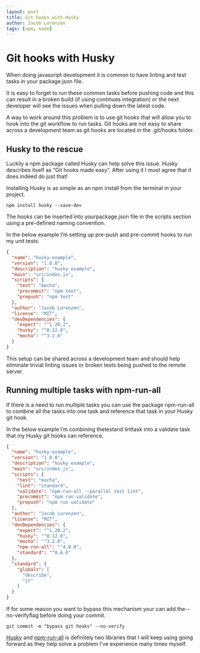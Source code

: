```yaml
---
layout: post
title: Git hooks with Husky
author: Jacob Lorenzen
tags: [npm, node]
---
```

# Git hooks with Husky

When doing javascript development it is common to have linting and test tasks in your package.json file.

It is easy to forget to run these common tasks before pushing code and this can result in a broken build (if using continues integration) or the next developer will see the issues when pulling down the latest code.

A way to work around this problem is to use git hooks that will allow you to hook into the git workflow to run tasks. Git hooks are not easy to share across a development team as git hooks are located in the .git/hooks folder.

## Husky to the rescue

Luckily a npm package called Husky can help solve this issue. Husky describes itself as “Git hooks made easy”. After using it I must agree that it does indeed do just that!

Installing Husky is as simple as an npm install from the terminal in your project.

`npm install husky --save-dev`

The hooks can be inserted into yourpackage.json file in the scripts section using a pre-defined naming convention.

In the below example I’m setting up pre-push and pre-commit hooks to run my unit tests.

```json
{
  "name": "husky-example",
  "version": "1.0.0",
  "description": "husky example",
  "main": "src/index.js",
  "scripts": {
    "test": "mocha",
    "precommit": "npm test",
    "prepush": "npm test"
  },
  "author": "Jacob Lorenzen",
  "license": "MIT",
  "devDependencies": {
    "expect": "^1.20.2",
    "husky": "^0.12.0",
    "mocha": "^3.2.0"
  }
}
```

This setup can be shared across a development team and should help eliminate trivial linting issues or broken tests being pushed to the remote server.

## Running multiple tasks with npm-run-all

If there is a need to run multiple tasks you can use the package npm-run-all to combine all the tasks into one task and reference that task in your Husky git hook.

In the below example I’m combining thetestand linttask into a validate task that my Husky git hooks can reference.

```json
{
  "name": "husky-example",
  "version": "1.0.0",
  "description": "husky example",
  "main": "src/index.js",
  "scripts": {
    "test": "mocha",
    "lint": "standard",
    "validate": "npm-run-all --parallel test lint",
    "precommit": "npm run validate",
    "prepush": "npm run validate"
  },
  "author": "Jacob Lorenzen",
  "license": "MIT",
  "devDependencies": {
    "expect": "^1.20.2",
    "husky": "^0.12.0",
    "mocha": "^3.2.0",
    "npm-run-all": "^4.0.0",
    "standard": "^8.6.0"
  },
  "standard": {
    "globals": [
      "describe",
      "it"
    ]
  }
}
```

If for some reason you want to bypass this mechanism your can add the--no-verifyflag before doing your commit.

`git commit -m "bypass git hooks" --no-verify`

[Husky](https://www.npmjs.com/package/husky) and [npm-run-all](https://www.npmjs.com/package/npm-run-all) is definitely two libraries that I will keep using going forward as they help solve a problem I’ve experience many times myself.